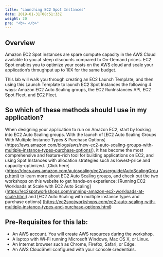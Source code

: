```yaml
---
title: "Launching EC2 Spot Instances"
date: 2019-01-31T08:51:33Z
weight: 20
pre: "<b>⁃ </b>"
---
```


## Overview

Amazon EC2 Spot instances are spare compute capacity in the AWS Cloud
available to you at steep discounts compared to On-Demand prices. EC2
Spot enables you to optimize your costs on the AWS cloud and scale your
application’s throughput up to 10X for the same budget.

This lab will walk you through creating an EC2 Launch Template, and then
using this Launch Template to launch EC2 Spot Instances the following 4
ways: Amazon EC2 Auto Scaling groups, the EC2 RunInstances API, EC2 Spot Fleet, and
EC2 Fleet.

## So which of these methods should I use in my application?
When designing your application to run on Amazon EC2, start by looking into EC2 Auto Scaling groups. With the launch of [EC2 Auto Scaling Groups With Multiple Instance Types & Purchase Options] (https://aws.amazon.com/blogs/aws/new-ec2-auto-scaling-groups-with-multiple-instance-types-purchase-options/), it has become the most comprehensive and feature-rich tool for building applications on EC2, and using Spot Instances with allocation strategies such as lowest-price and capacity-optimized. [Click here]  (https://docs.aws.amazon.com/autoscaling/ec2/userguide/AutoScalingGroup.html) to learn more about EC2 Auto Scaling groups, and check out the two workshops on this website to get hands-on experience: [Running EC2 Workloads at Scale with EC2 Auto Scaling] (https://ec2spotworkshops.com/running-amazon-ec2-workloads-at-scale.html) and [EC2 Auto Scaling with multiple instance types and purchase options] (https://ec2spotworkshops.com/ec2-auto-scaling-with-multiple-instance-types-and-purchase-options.html)


## Pre-Requisites for this lab:

 - An AWS account. You will create AWS resources during the workshop.
 - A laptop with Wi-Fi running Microsoft Windows, Mac OS X, or Linux.
 - An Internet browser such as Chrome, Firefox, Safari, or Edge.
 - An AWS CloudShell configured with your console credentials.
